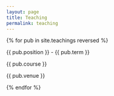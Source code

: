 ```yaml
---
layout: page
title: Teaching
permalink: teaching
---
```


<div class="custom-font">
    {% for pub in site.teachings reversed %}
    <div class="mt-4 md:mt-8" key="{{ pub.id }}">
        <div class="flex space-x-4 md:space-x-8">
            <div class="flex flex-col space-y-0">
                <p class="text-base md:text-lg font-bold !my-0 dark:text-stone-200">{{ pub.position }} - <span class="font-normal">{{ pub.term }}</span> </p>
                <p class="text-base md:text-md text-stone-500 dark:text-stone-300 ">{{ pub.course }}</p>
                <p class="text-[.9rem] md:text-[1.1rem] text-gray-400 -mt-1">{{ pub.venue }}</p>
            </div>
        </div>
    </div>
    {% endfor %}
</div>
